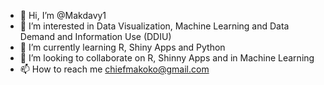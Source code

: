 - 👋 Hi, I’m @Makdavy1
- 👀 I’m interested in Data Visualization, Machine Learning and Data Demand and Information Use (DDIU)
- 🌱 I’m currently learning R, Shiny Apps and Python
- 💞️ I’m looking to collaborate on R, Shinny Apps and in Machine Learning
- 📫 How to reach me chiefmakoko@gmail.com 

<!---
Makdavy1/Makdavy1 is a ✨ special ✨ repository because its `README.md` (this file) appears on your GitHub profile.
You can click the Preview link to take a look at your changes.
--->
